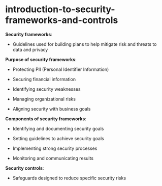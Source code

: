 # introduction-to-security-frameworks-and-controls

**Security frameworks**: 

- Guidelines used for building plans to help mitigate risk and threats to data and privacy

**Purpose of security frameworks**: 

- Protecting PII (Personal Identifier Information)

- Securing financial information

- Identifying security weaknesses

- Managing organizational risks

- Aligning security with business goals

**Components of security frameworks**:

- Identifying and documenting security goals

- Setting guidelines to achieve security goals

- Implementing strong security processes

- Monitoring and communicating results

**Security controls**:

- Safeguards designed to reduce specific security risks